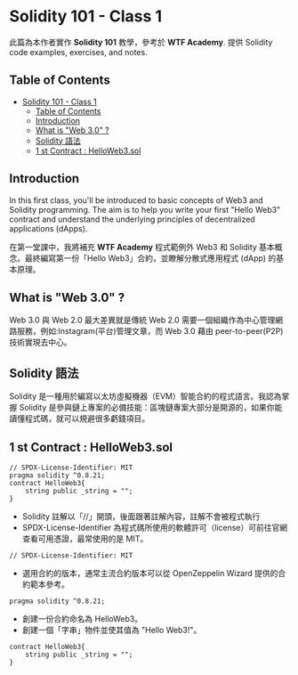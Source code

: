 # Solidity 101 - Class 1

此篇為本作者實作 **Solidity 101** 教學，參考於 **WTF Academy**. 提供 Solidity code examples, exercises, and notes.  

## Table of Contents

- [Solidity 101 - Class 1](#solidity-101---class-1)
  - [Table of Contents](#table-of-contents)
  - [Introduction](#introduction)
  - [What is "Web 3.0" ?](#what-is-web-30-)
  - [Solidity 語法](#solidity-語法)
  - [1 st Contract : HelloWeb3.sol](#1-st-contract--helloweb3sol)


## Introduction

In this first class, you'll be introduced to basic concepts of Web3 and Solidity programming. The aim is to help you write your first "Hello Web3" contract and understand the underlying principles of decentralized applications (dApps).

在第一堂課中，我將補充 **WTF Academy** 程式範例外 Web3 和 Solidity 基本概念。最終編寫第一份「Hello Web3」合約，並瞭解分散式應用程式 (dApp) 的基本原理。

## What is "Web 3.0" ?

Web 3.0 與 Web 2.0 最大差異就是傳統 Web 2.0 需要一個組織作為中心管理網路服務，例如:Instagram(平台)管理文章，而 Web 3.0 藉由 peer-to-peer(P2P) 技術實現去中心。

## Solidity 語法
Solidity 是一種用於編寫以太坊虛擬機器（EVM）智能合約的程式語言。我認為掌握 Solidity 是參與鏈上專案的必備技能：區塊鏈專案大部分是開源的，如果你能讀懂程式碼，就可以規避很多虧錢項目。


## 1 st Contract : HelloWeb3.sol

```sol
// SPDX-License-Identifier: MIT
pragma solidity ^0.8.21;
contract HelloWeb3{
    string public _string = "";
}
```
- Solidity 註解以「//」開頭，後面跟著註解內容，註解不會被程式執行
- SPDX-License-Identifier 為程式碼所使用的軟體許可（license）可前往官網查看可用憑證，最常使用的是 MIT。
  


```sol  
// SPDX-License-Identifier: MIT
```


- 選用合約的版本，通常主流合約版本可以從 OpenZeppelin Wizard 提供的合約範本參考。
  
```sol 
pragma solidity ^0.8.21;
```
- 創建一份合約命名為 HelloWeb3。
- 創建一個「字串」物件並使其值為 "Hello Web3!"。

```sol
contract HelloWeb3{
    string public _string = "";
}
```